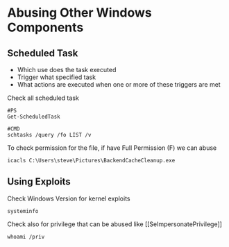# Abusing Other Windows Components

## Scheduled Task

* Which use does the task executed
* Trigger what specified task
* What actions are executed when one or more of these triggers are met

Check all scheduled task

```
#PS
Get-ScheduledTask

#CMD
schtasks /query /fo LIST /v
```

To check permission for the file, if have Full Permission (F) we can abuse

```
icacls C:\Users\steve\Pictures\BackendCacheCleanup.exe
```



## Using Exploits

Check Windows Version for kernel exploits

```
systeminfo
```

Check also for privilege that can be abused like \[\[SeImpersonatePrivilege]]

```
whoami /priv
```
